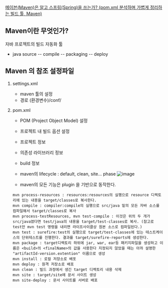  
[메이븐(Maven)은 알고 스프링(Spring)을 쓰는가? (pom.xml 분석하며 가볍게 정리하는 빌드 툴, Maven)](https://jeong-pro.tistory.com/168)

## Maven이란 무엇인가?
자바 프로젝트의 빌드 자동화 툴
* java source -- compile -- packaging -- deploy

## Maven 의 참조 설정파일
1. settings.xml
    * maven 툴의 설정
    * 경로 (환경변수)/conf/
    
2. pom.xml
    * POM (Project Object Model) 설정
    * 프로젝트 내 빌드 옵션 설정
    * 프로젝트 정보
    * 의존성 라이브러리 정보
    * build 정보
    
    * maven의 lifecycle : default, clean, site... phase
    ![image](https://user-images.githubusercontent.com/31977543/115119637-6de4c080-9fe4-11eb-8c9c-6f2620fede11.png)

    * maven의 모든 기능은 plugin 을 기반으로 동작한다. 
    ```shell script
    mvn process-resources : resources:resources의 실행으로 resource 디렉토리에 있는 내용을 target/classes로 복사한다.
    mvn compile : compiler:compile의 실행으로 src/java 밑의 모든 자바 소스를 컴파일해서 target/classes로 복사
    mvn process-testResources, mvn test-compile : 이것은 위의 두 개가 src/java였다면 test/java의 내용을 target/test-classes로 복사. (참고로 test만 mvn test 명령을 내리면 라이프사이클상 원본 소스로 컴파일된다.)
    mvn test : surefire:test의 실행으로 target/test-classes에 있는 테스트케이스의 단위테스트를 진행한다. 결과를 target/surefire-reports에 생성한다.
    mvn package : target디렉토리 하위에 jar, war, ear등 패키지파일을 생성하고 이름은 <build>의 <finalName>의 값을 사용한다 지정되지 않았을 때는 아까 설명한 "artifactId-version.extention" 이름으로 생성
    mvn install : 로컬 저장소로 배포
    mvn deploy : 원격 저장소로 배포
    mvn clean : 빌드 과정에서 생긴 target 디렉토리 내용 삭제
    mvn site : target/site에 문서 사이트 생성
    mvn site-deploy : 문서 사이트를 서버로 배포
    ```

    


